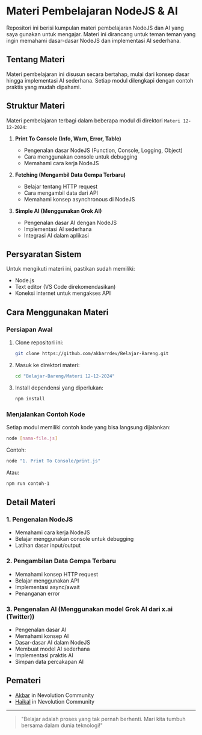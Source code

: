 # Materi Pembelajaran NodeJS & AI

Repositori ini berisi kumpulan materi pembelajaran NodeJS dan AI yang saya gunakan untuk mengajar. Materi ini dirancang untuk teman teman yang ingin memahami dasar-dasar NodeJS dan implementasi AI sederhana.

## Tentang Materi

Materi pembelajaran ini disusun secara bertahap, mulai dari konsep dasar hingga implementasi AI sederhana. Setiap modul dilengkapi dengan contoh praktis yang mudah dipahami.

## Struktur Materi

Materi pembelajaran terbagi dalam beberapa modul di direktori `Materi 12-12-2024`:

1. **Print To Console (Info, Warn, Error, Table)**

   - Pengenalan dasar NodeJS (Function, Console, Logging, Object)
   - Cara menggunakan console untuk debugging
   - Memahami cara kerja NodeJS

2. **Fetching (Mengambil Data Gempa Terbaru)**

   - Belajar tentang HTTP request
   - Cara mengambil data dari API
   - Memahami konsep asynchronous di NodeJS

3. **Simple AI (Menggunakan Grok AI)**
   - Pengenalan dasar AI dengan NodeJS
   - Implementasi AI sederhana
   - Integrasi AI dalam aplikasi

## Persyaratan Sistem

Untuk mengikuti materi ini, pastikan sudah memiliki:

- Node.js
- Text editor (VS Code direkomendasikan)
- Koneksi internet untuk mengakses API

## Cara Menggunakan Materi

### Persiapan Awal

1. Clone repositori ini:

   ```bash
   git clone https://github.com/akbarrdev/Belajar-Bareng.git
   ```

2. Masuk ke direktori materi:

   ```bash
   cd "Belajar-Bareng/Materi 12-12-2024"
   ```

3. Install dependensi yang diperlukan:
   ```bash
   npm install
   ```

### Menjalankan Contoh Kode

Setiap modul memiliki contoh kode yang bisa langsung dijalankan:

```bash
node [nama-file.js]
```

Contoh:
```bash
node "1. Print To Console/print.js"
```

Atau:
```bash
npm run contoh-1
```

## Detail Materi

### 1. Pengenalan NodeJS

- Memahami cara kerja NodeJS
- Belajar menggunakan console untuk debugging
- Latihan dasar input/output

### 2. Pengambilan Data Gempa Terbaru

- Memahami konsep HTTP request
- Belajar menggunakan API
- Implementasi async/await
- Penanganan error

### 3. Pengenalan AI (Menggunakan model Grok AI dari x.ai (Twitter))

- Pengenalan dasar AI
- Memahami konsep AI
- Dasar-dasar AI dalam NodeJS
- Membuat model AI sederhana
- Implementasi praktis AI
- Simpan data percakapan AI

## Pemateri

- [Akbar](https://github.com/akbarrdev) in Nevolution Community
- [Haikal](https://github.com/kipasgts) in Nevolution Community

---

> "Belajar adalah proses yang tak pernah berhenti. Mari kita tumbuh bersama dalam dunia teknologi!"
